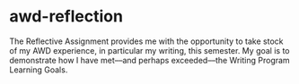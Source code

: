 # awd-reflection
The Reflective Assignment provides me with the opportunity to take stock of my AWD experience, in particular my writing, this semester. My goal is to demonstrate how I have met––and perhaps exceeded––the Writing Program Learning Goals.
